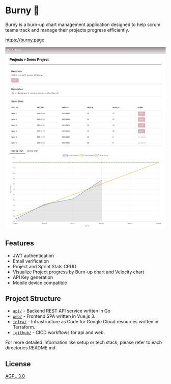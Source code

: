 # Burny 🐶

Burny is a burn-up chart management application designed to help scrum teams track and manage their projects progress efficiently.

https://burny.page

![ui sample](/ui.png)

## Features

- JWT authentication
- Email verification
- Project and Sprint Stats CRUD
- Visualize Project progress by Burn-up chart and Velocity chart
- API Key generation
- Mobile device compatible

## Project Structure

- [`api/`](/api/README.md) - Backend REST API service written in Go
- [`web/`](/web/README.md) - Frontend SPA written in Vue.js 3.
- [`infra/`](/infra/README.md) - Infrastructure as Code for Google Cloud resources written in Terraform.
- [`.github/`](/.github/) - CICD workflows for api and web.

For more detailed information like setup or tech stack, please refer to each directories README.md.

## License

[AGPL 3.0](https://www.gnu.org/licenses/agpl-3.0.en.html)
